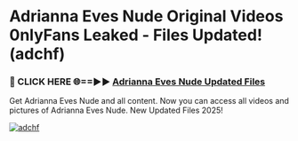 # Adrianna Eves Nude Original Videos 0nlyFans Leaked - Files Updated! (adchf)

<h3>🔴 CLICK HERE 🌐==►► <a href="https://tinyurl.com/5h6xmrr3" rel="nofollow">Adrianna Eves Nude Updated Files</a></h3>

Get Adrianna Eves Nude and all content. Now you can access all videos and pictures of Adrianna Eves Nude. New Updated Files 2025!

[![adchf](https://i.imgur.com/KVD873Z.gif)](https://tinyurl.com/5h6xmrr3)
